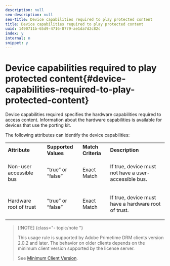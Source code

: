 ```yaml
---
description: null
seo-description: null
seo-title: Device capabilities required to play protected content
title: Device capabilities required to play protected content
uuid: 1490711b-65d9-4716-8779-ae1da7d2c82c
index: y
internal: n
snippet: y
---
```


# Device capabilities required to play protected content{#device-capabilities-required-to-play-protected-content}

Device capabilities required specifies the hardware capabilities required to access content. Information about the hardware capabilities is available for devices that use the porting kit.

The following attributes can identify the device capabilities: 

<table id="table_v3n_fks_n4"> 
 <tbody> 
  <tr> 
   <td><b>Attribute</b> </td> 
   <td><b>Supported Values</b> </td> 
   <td><b>Match Criteria</b> </td> 
   <td><b>Description</b> </td> 
  </tr> 
  <tr> 
   <td colname="1" class="- topic/entry "> <p class="- topic/p ">Non-user accessible bus </p> </td> 
   <td colname="2" class="- topic/entry "> <p class="- topic/p ">“true” or “false” </p> </td> 
   <td colname="3" class="- topic/entry "> <p class="- topic/p ">Exact Match </p> </td> 
   <td colname="4" class="- topic/entry "> <p class="- topic/p ">If true, device must not have a user-accessible bus. </p> </td> 
  </tr> 
  <tr> 
   <td colname="1" class="- topic/entry "> <p class="- topic/p ">Hardware root of trust </p> </td> 
   <td colname="2" class="- topic/entry "> <p class="- topic/p ">“true” or “false” </p> </td> 
   <td colname="3" class="- topic/entry "> <p class="- topic/p ">Exact Match </p> </td> 
   <td colname="4" class="- topic/entry "> <p class="- topic/p ">If true, device must have a hardware root of trust. </p> </td> 
  </tr> 
 </tbody> 
</table>

>[!NOTE] {class="- topic/note "}
>
>This usage rule is supported by Adobe Primetime DRM clients version 2.0.2 and later. The behavior on older clients depends on the minimum client version supported by the license server. 
>
>See [Minimum Client Version](c_content-setting-up-the-dev-env.md).

